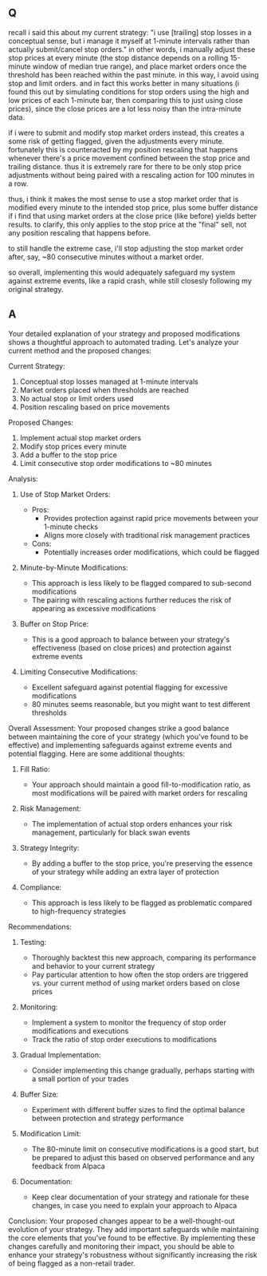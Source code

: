 ## Q
recall i said this about my current strategy: "i use [trailing] stop losses in a conceptual sense, but i manage it myself at 1-minute intervals rather than actually submit/cancel stop orders." in other words, i manually adjust these stop prices at every minute (the stop distance depends on a rolling 15-minute window of median true range), and place market orders once the threshold has been reached within the past minute. in this way, i avoid using stop and limit orders. and in fact this works better in many situations (i found this out by simulating conditions for stop orders using the high and low prices of each 1-minute bar, then comparing this to just using close prices), since the close prices are a lot less noisy than the intra-minute data.

if i were to submit and modify stop market orders instead, this creates a some risk of getting flagged, given the adjustments every minute. fortunately this is counteracted by my position rescaling that happens whenever there's a price movement confined between the stop price and trailing distance. thus it is extremely rare for there to be only stop price adjustments without being paired with a rescaling action for 100 minutes in a row.

thus, i think it makes the most sense to use a stop market order that is modified every minute to the intended stop price, plus some buffer distance if i find that using market orders at the close price (like before) yields better results. to clarify, this only applies to the stop price at the "final" sell, not any position rescaling that happens before.

to still handle the extreme case, i'll stop adjusting the stop market order after, say, ~80 consecutive minutes without a market order.

so overall, implementing this would adequately safeguard my system against extreme events, like a rapid crash, while still closesly following my original strategy.


## A
Your detailed explanation of your strategy and proposed modifications shows a thoughtful approach to automated trading. Let's analyze your current method and the proposed changes:



Current Strategy:
1. Conceptual stop losses managed at 1-minute intervals
2. Market orders placed when thresholds are reached
3. No actual stop or limit orders used
4. Position rescaling based on price movements

Proposed Changes:
1. Implement actual stop market orders
2. Modify stop prices every minute
3. Add a buffer to the stop price
4. Limit consecutive stop order modifications to ~80 minutes

Analysis:

1. Use of Stop Market Orders:
   - Pros: 
     * Provides protection against rapid price movements between your 1-minute checks
     * Aligns more closely with traditional risk management practices
   - Cons: 
     * Potentially increases order modifications, which could be flagged

2. Minute-by-Minute Modifications:
   - This approach is less likely to be flagged compared to sub-second modifications
   - The pairing with rescaling actions further reduces the risk of appearing as excessive modifications

3. Buffer on Stop Price:
   - This is a good approach to balance between your strategy's effectiveness (based on close prices) and protection against extreme events

4. Limiting Consecutive Modifications:
   - Excellent safeguard against potential flagging for excessive modifications
   - 80 minutes seems reasonable, but you might want to test different thresholds

Overall Assessment:
Your proposed changes strike a good balance between maintaining the core of your strategy (which you've found to be effective) and implementing safeguards against extreme events and potential flagging. Here are some additional thoughts:

1. Fill Ratio: 
   - Your approach should maintain a good fill-to-modification ratio, as most modifications will be paired with market orders for rescaling

2. Risk Management:
   - The implementation of actual stop orders enhances your risk management, particularly for black swan events

3. Strategy Integrity:
   - By adding a buffer to the stop price, you're preserving the essence of your strategy while adding an extra layer of protection

4. Compliance:
   - This approach is less likely to be flagged as problematic compared to high-frequency strategies

Recommendations:

1. Testing:
   - Thoroughly backtest this new approach, comparing its performance and behavior to your current strategy
   - Pay particular attention to how often the stop orders are triggered vs. your current method of using market orders based on close prices

2. Monitoring:
   - Implement a system to monitor the frequency of stop order modifications and executions
   - Track the ratio of stop order executions to modifications

3. Gradual Implementation:
   - Consider implementing this change gradually, perhaps starting with a small portion of your trades

4. Buffer Size:
   - Experiment with different buffer sizes to find the optimal balance between protection and strategy performance

5. Modification Limit:
   - The 80-minute limit on consecutive modifications is a good start, but be prepared to adjust this based on observed performance and any feedback from Alpaca

6. Documentation:
   - Keep clear documentation of your strategy and rationale for these changes, in case you need to explain your approach to Alpaca

Conclusion:
Your proposed changes appear to be a well-thought-out evolution of your strategy. They add important safeguards while maintaining the core elements that you've found to be effective. By implementing these changes carefully and monitoring their impact, you should be able to enhance your strategy's robustness without significantly increasing the risk of being flagged as a non-retail trader.